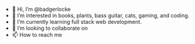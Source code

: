 - 👋 Hi, I’m @badgerlocke
- 👀 I’m interested in books, plants, bass guitar, cats, gaming, and coding.
- 🌱 I’m currently learning full stack web development.
- 💞️ I’m looking to collaborate on <tbd>
- 📫 How to reach me <tbd>

<!---
badgerlocke/badgerlocke is a ✨ special ✨ repository because its `README.md` (this file) appears on your GitHub profile.
You can click the Preview link to take a look at your changes.
--->
